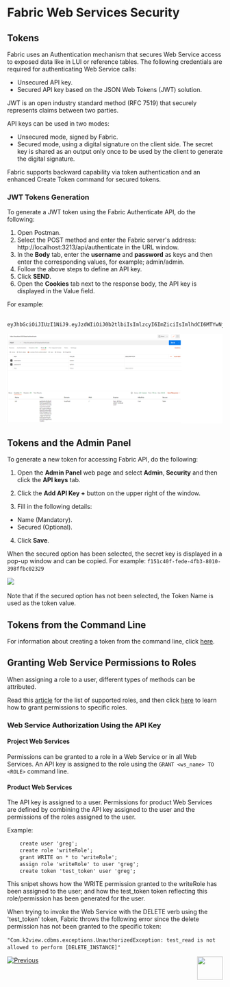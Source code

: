 # **Fabric Web Services Security** 

## Tokens

Fabric uses an Authentication mechanism that secures Web Service access to exposed data like in LUI or reference tables. The following credentials are required for authenticating Web Service calls:
- Unsecured API key.  
- Secured API key based on the JSON Web Tokens (JWT) solution. 

JWT is an open industry standard method (RFC 7519) that securely represents claims between two parties. 

API keys can be used in two modes:

- Unsecured mode, signed by Fabric.
- Secured mode, using a digital signature on the client side. The secret key is shared as an output only once to be used by the client to generate the digital signature.


Fabric supports backward capability via token authentication and an enhanced Create Token command for secured tokens. 


### JWT Tokens Generation 

To generate a JWT token using the Fabric Authenticate API, do the following:

1. Open Postman.
2. Select the POST method and enter the Fabric server's address: http://localhost:3213/api/authenticate in the URL window.
3. In the **Body** tab, enter the **username** and **password** as keys and then enter the corresponding values, for example; admin/admin. 
4. Follow the above steps to define an API key.
5. Click **SEND**.
6. Open the **Cookies** tab next to the response body, the API key is displayed in the Value field. 

For example: 

             eyJhbGciOiJIUzI1NiJ9.eyJzdWIiOiJ0b2tlbiIsImlzcyI6ImZiciIsImlhdCI6MTYwNjY2MDg4MiwiZXhwIjoxNjA2NjYxNzgyLCJ1bm0iOiJhZG1pbiJ9.sQpH343SbfLPHrR7lp5eG4qZKGXXhMrkggX9wqVzLBQ

<img src="/articles/26_fabric_security/images/05_devop-prodEnv_PostMAN.png">
    



## Tokens and the Admin Panel

To generate a new token for accessing Fabric API, do the following: 

1. Open the **Admin Panel** web page and select **Admin**, **Security** and then click the **API keys** tab.

2. Click the **Add API Key +** button on the upper right of the window.

3. Fill in the following details:
  - Name (Mandatory).
  - Secured (Optional).
4. Click  **Save**.
 
When the secured option has been selected, the secret key is displayed in a pop-up window and can be copied.
For example:
```f151c40f-fede-4fb3-8010-398ffbc02329```


<img src="/articles/26_fabric_security/images/07_fabric_webToken.PNG">


Note that if the secured option has not been selected,  the Token Name is used as the token value.


## Tokens from the Command Line

For information about creating a token from the command line, click [here](/articles/17_fabric_credentials/02_fabric_credentials_commands.md#create-token).

## Granting Web Service Permissions to Roles 

When assigning a role to a user, different types of methods can be attributed. 

Read this [article](/articles/17_fabric_credentials/01_fabric_credentials_overview.md#rbac-in-fabric) for the list of supported roles, and then click [here](/articles/17_fabric_credentials/02_fabric_credentials_commands.md#grant-ws_name-to-role-) to learn how to grant permissions to specific roles.


### Web Service Authorization Using the API Key 

#### Project Web Services

Permissions can be granted to a role in a Web Service or in all Web Services. An API key is assigned to the role using the ```GRANT <ws_name> TO <ROLE>``` command line.


#### Product Web Services

The API key is assigned to a user. Permissions for product Web Services are defined by combining the API key assigned to the user and the permissions of the roles assigned to the user.

Example:

``` 
    create user 'greg';
    create role 'writeRole';
    grant WRITE on * to 'writeRole';
    assign role 'writeRole' to user 'greg';
    create token 'test_token' user 'greg';
```

This snipet shows how the WRITE permission granted to the writeRole has been assigned to the user; and how the test_token token reflecting this role/permission has been generated for the user.

When trying to invoke the Web Service with the DELETE verb using the 'test_token' token, Fabric throws the following error since the delete permission has not been granted to the specific token: 

``` "Com.k2view.cdbms.exceptions.UnauthorizedException: test_read is not allowed to perform [DELETE_INSTANCE]" ```






[![Previous](/articles/images/Previous.png)](/articles/26_fabric_security/04_fabric_interfaces_security.md)[<img align="right" width="60" height="54" src="/articles/images/Next.png">](/articles/26_fabric_security/06_data_masking.md)

